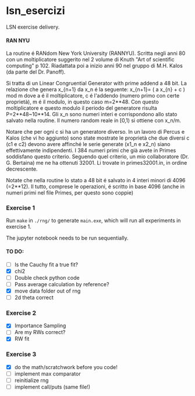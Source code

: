 # lsn_esercizi
LSN exercise delivery.

#### RAN NYU

La routine é RANdom New York University (RANNYU). Scritta negli anni 80 con un moltiplicatore suggerito nel 2 volume di Knuth "Art of scientific computing" p 102. Riadattata poi a inizio anni 90 nel gruppo di M.H. Kalos (da parte del Dr. Panoff). 

Si tratta di un Linear Congruential Generator with prime addend a 48 bit. 
La relazione che genera x_{n+1} da x_n é la seguente: x_{n+1}= ( a x_{n} + c ) mod m 
dove a é il moltiplicatore, c é l'addendo (numero primo con certe proprietà), m é il modulo, in questo caso m=2\*\*48. 
Con questo moltiplicatore e questo modulo il periodo del generatore risulta P=2\*\*48~10\*\*14. Gli x_n sono numeri interi e corrispondono allo stato salvato nella routine. Il numero random reale in [0,1) si ottiene con x_n/m. 

Notare che per ogni c si ha un generatore diverso. In un lavoro di Percus e Kalos (che vi ho aggiunto) sono state mostrate le proprietà che due diversi c (c1 e c2) devono avere affinché le serie generate (x1_n e x2_n) siano effettivamente indipendenti. I 384 numeri primi che già avete in Primes soddisfano questo criterio. Seguendo quel criterio, un mio collaboratore (Dr. G. Bertaina) me ne ha ottenuti 32001. Li trovate in primes32001.in, in ordine decrescente. 

Notate che nella routine lo stato a 48 bit é salvato in 4 interi minori di 4096 (=2\*\*12). Il tutto, comprese le operazioni, é scritto in base 4096 (anche in numeri primi nel file Primes, per questo sono coppie)

### Exercise 1

Run `make` in `./rng/` to generate `main.exe`, which will run all experiments in exercise 1. 

The jupyter notebook needs to be run sequentially. 

#### TO DO:

 - [ ] Is the Cauchy fit a true fit?
 - [x] chi2
 - [ ] Double check python code
 - [ ] Pass average calculation by reference?
 - [x] move data folder out of rng
 - [ ] 2d theta correct

### Exercise 2

 - [x] Importance Sampling
 - [ ] Are my RWs correct?
 - [x] RW fit

### Exercise 3

 - [x] do the math/scratchwork before you code!
 - [ ] implement max comparator
 - [ ] reinitialize rng
 - [ ] implement call/puts (same file!)  
